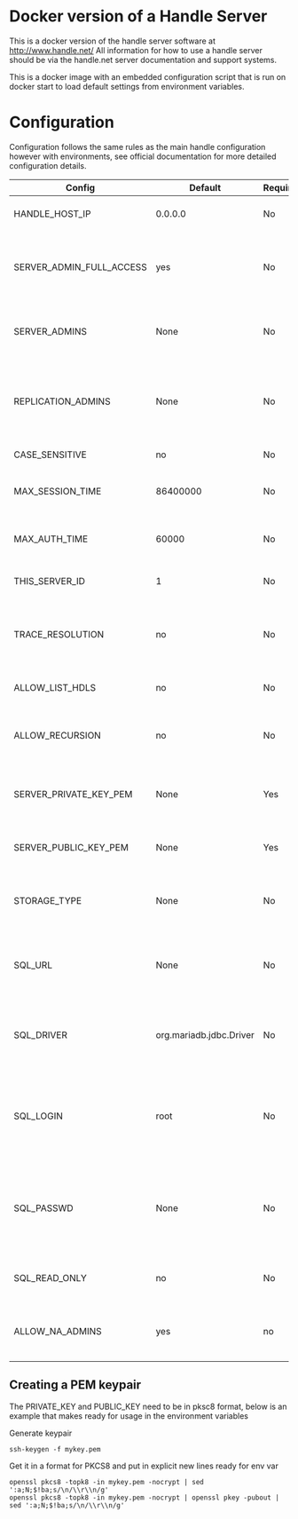 # Docker version of a Handle Server

This is a docker version of the handle server software at http://www.handle.net/
All information for how to use a handle server should be via the handle.net
server documentation and support systems.

This is a docker image with an embedded configuration script that is run on docker
start to load default settings from environment variables.

# Configuration
Configuration follows the same rules as the main handle configuration however with environments, see official documentation for more detailed configuration details.

| Config                        | Default       | Required  | Description
| ------                        | -------       | --------  | -----------
| HANDLE_HOST_IP                | 0.0.0.0       | No        | Public handle host ip used for siteinfo
| SERVER_ADMIN_FULL_ACCESS      | yes           | No        | Admins listed in SERVER_ADMINS will have full permissions over all handles on the server
| SERVER_ADMINS                 | None          | No        | A list of handle admins space seperated e.g. ADMIN1 ADMIN2 ADMIN3
| REPLICATION_ADMINS            | None          | No        | A list of handle admins for replication space seperated e.g. "ADMIN1 ADMIN2 ADMIN3"
| CASE_SENSITIVE                | no            | No        | Are handles case sensitive
| MAX_SESSION_TIME              | 86400000      | No        | Max authenticated client session time in ms.
| MAX_AUTH_TIME                 | 60000         | No        | Max time to wait for for client to respond to auth challenge.
| THIS_SERVER_ID                | 1             | No        | An identifier for this handle server.
| TRACE_RESOLUTION              | no            | No        | Set to yes for debugging information to be logged for handle resolution.
| ALLOW_LIST_HDLS               | no            | No        | Used to disable list_handles functionality.
| ALLOW_RECURSION               | no            | No        | Allow recursive lookup outside of this handle server into global handle network.
| SERVER_PRIVATE_KEY_PEM        | None          | Yes       | PEM PKCS8 format private key for encryption on the server.
| SERVER_PUBLIC_KEY_PEM         | None          | Yes       | PEM PKCS8 format public key for encryption on the server.
| STORAGE_TYPE                  | None          | No        | Empty defaults to built-in storage. Other main option is "sql"
| SQL_URL                       | None          | No        | This setting should specify the JDBC URL that is used to connect to the SQL database.
| SQL_DRIVER                    | org.mariadb.jdbc.Driver          | No        | This is the name of a Java class that contains the driver for the JDBC connection.
| SQL_LOGIN                     | root          | No        | The user name that should be used by the handle server to connect and perform operations on the database.
| SQL_PASSWD                    | None          | No        | The password that should be used by the handle server to connect and perform operations on the database.
| SQL_READ_ONLY                 | no            | No        | Boolean setting for allowing writes to database or not.
| ALLOW_NA_ADMINS               | yes           | no        | To allow global handle server admins access to this handle server.

## Creating a PEM keypair

The PRIVATE_KEY and PUBLIC_KEY need to be in pksc8 format, below is an example that makes ready for usage in the environment variables

Generate keypair

    ssh-keygen -f mykey.pem

Get it in a format for PKCS8 and put in explicit new lines ready for env var

    openssl pkcs8 -topk8 -in mykey.pem -nocrypt | sed ':a;N;$!ba;s/\n/\\r\\n/g'
    openssl pkcs8 -topk8 -in mykey.pem -nocrypt | openssl pkey -pubout | sed ':a;N;$!ba;s/\n/\\r\\n/g'
